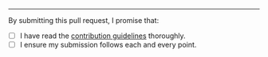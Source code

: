 
---

By submitting this pull request, I promise that:

- [ ] I have read the [contribution guidelines](https://github.com/micromata/awesome-css-learning/blob/master/.github/contributing.md) thoroughly.
- [ ] I ensure my submission follows each and every point.
